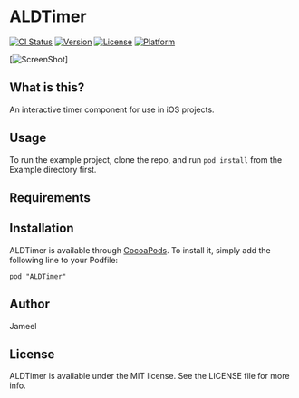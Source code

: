 # ALDTimer

[![CI Status](http://img.shields.io/travis/Jameel/ALDTimer.svg?style=flat)](https://travis-ci.org/Jameel/ALDTimer)
[![Version](https://img.shields.io/cocoapods/v/ALDTimer.svg?style=flat)](http://cocoadocs.org/docsets/ALDTimer)
[![License](https://img.shields.io/cocoapods/l/ALDTimer.svg?style=flat)](http://cocoadocs.org/docsets/ALDTimer)
[![Platform](https://img.shields.io/cocoapods/p/ALDTimer.svg?style=flat)](http://cocoadocs.org/docsets/ALDTimer)


[![ScreenShot](https://raw.githubusercontent.com/ijameelkhan/ALDTimer/master/Example/ALDTimer/screenshot.png)]


## What is this?

An interactive timer component for use in iOS projects.

## Usage

To run the example project, clone the repo, and run `pod install` from the Example directory first.

## Requirements

## Installation

ALDTimer is available through [CocoaPods](http://cocoapods.org). To install
it, simply add the following line to your Podfile:

    pod "ALDTimer"

## Author

Jameel

## License

ALDTimer is available under the MIT license. See the LICENSE file for more info.


